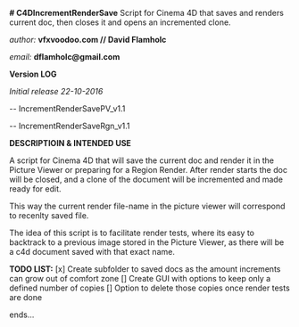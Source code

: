 **# C4DIncrementRenderSave**
Script for Cinema 4D that saves and renders current doc, then closes it and opens an incremented clone.

 
_author:_ __vfxvoodoo.com // David Flamholc__

_email:_ __dflamholc@gmail.com__

 
__Version LOG__

_Initial release 22-10-2016_

-- IncrementRenderSavePV_v1.1

-- IncrementRenderSaveRgn_v1.1 

 
__DESCRIPTIOIN & INTENDED USE__

A script for Cinema 4D that will save the current doc and render it in the Picture Viewer or preparing for a Region Render. After render starts the doc will be closed, and a clone of the document will be incremented and made ready for edit.

This way the current render file-name in the picture viewer will correspond to recenlty saved file.

The idea of this script is to facilitate render tests, where its easy to backtrack to a previous image stored in the Picture Viewer, as there will be a c4d document saved with that exact name.

__TODO LIST:__
[x] Create subfolder to saved docs as the amount increments can grow out of comfort zone
[] Create GUI with options to keep only a defined number of copies
[] Option to delete those copies once render tests are done


 

ends...
